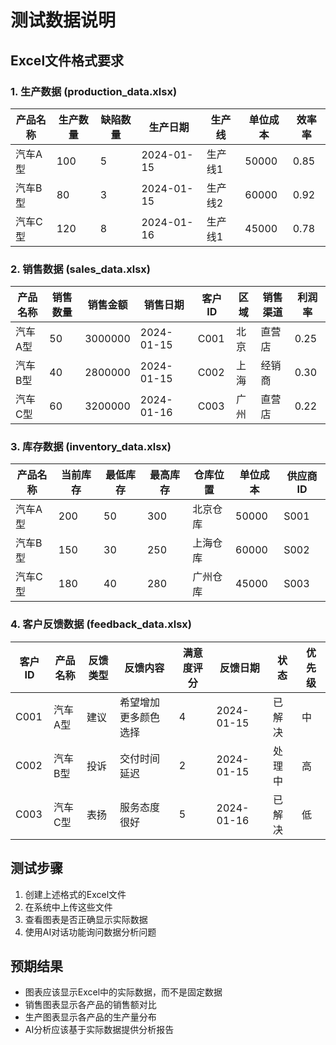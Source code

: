 # 测试数据说明

## Excel文件格式要求

### 1. 生产数据 (production_data.xlsx)
| 产品名称 | 生产数量 | 缺陷数量 | 生产日期 | 生产线 | 单位成本 | 效率率 |
|---------|---------|---------|---------|--------|---------|--------|
| 汽车A型 | 100 | 5 | 2024-01-15 | 生产线1 | 50000 | 0.85 |
| 汽车B型 | 80 | 3 | 2024-01-15 | 生产线2 | 60000 | 0.92 |
| 汽车C型 | 120 | 8 | 2024-01-16 | 生产线1 | 45000 | 0.78 |

### 2. 销售数据 (sales_data.xlsx)
| 产品名称 | 销售数量 | 销售金额 | 销售日期 | 客户ID | 区域 | 销售渠道 | 利润率 |
|---------|---------|---------|---------|--------|------|----------|--------|
| 汽车A型 | 50 | 3000000 | 2024-01-15 | C001 | 北京 | 直营店 | 0.25 |
| 汽车B型 | 40 | 2800000 | 2024-01-15 | C002 | 上海 | 经销商 | 0.30 |
| 汽车C型 | 60 | 3200000 | 2024-01-16 | C003 | 广州 | 直营店 | 0.22 |

### 3. 库存数据 (inventory_data.xlsx)
| 产品名称 | 当前库存 | 最低库存 | 最高库存 | 仓库位置 | 单位成本 | 供应商ID |
|---------|---------|---------|---------|----------|---------|----------|
| 汽车A型 | 200 | 50 | 300 | 北京仓库 | 50000 | S001 |
| 汽车B型 | 150 | 30 | 250 | 上海仓库 | 60000 | S002 |
| 汽车C型 | 180 | 40 | 280 | 广州仓库 | 45000 | S003 |

### 4. 客户反馈数据 (feedback_data.xlsx)
| 客户ID | 产品名称 | 反馈类型 | 反馈内容 | 满意度评分 | 反馈日期 | 状态 | 优先级 |
|--------|---------|---------|---------|-----------|---------|------|--------|
| C001 | 汽车A型 | 建议 | 希望增加更多颜色选择 | 4 | 2024-01-15 | 已解决 | 中 |
| C002 | 汽车B型 | 投诉 | 交付时间延迟 | 2 | 2024-01-15 | 处理中 | 高 |
| C003 | 汽车C型 | 表扬 | 服务态度很好 | 5 | 2024-01-16 | 已解决 | 低 |

## 测试步骤

1. 创建上述格式的Excel文件
2. 在系统中上传这些文件
3. 查看图表是否正确显示实际数据
4. 使用AI对话功能询问数据分析问题

## 预期结果

- 图表应该显示Excel中的实际数据，而不是固定数据
- 销售图表显示各产品的销售额对比
- 生产图表显示各产品的生产量分布
- AI分析应该基于实际数据提供分析报告 